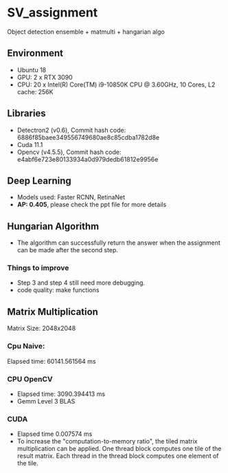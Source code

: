 # SV_assignment
Object detection ensemble + matmulti + hangarian algo

## Environment
- Ubuntu 18
- GPU: 2 x RTX 3090
- CPU: 20 x Intel(R) Core(TM) i9-10850K CPU @ 3.60GHz, 10 Cores, L2 cache: 256K

## Libraries

- Detectron2 (v0.6), Commit hash code: 6886f85baee349556749680ae8c85cdba1782d8e
- Cuda 11.1
- Opencv (v4.5.5), Commit hash code: e4abf6e723e80133934a0d979dedb61812e9956e

## Deep Learning
- Models used: Faster RCNN, RetinaNet
- **AP: 0.405**, please check the ppt file for more details

## Hungarian Algorithm
- The algorithm can successfully return the answer when the assignment can be made after the second step.
### Things to improve
- Step 3 and step 4 still need more debugging.
- code quality: make functions

## Matrix Multiplication
Matrix Size: 2048x2048
### Cpu Naive: 
Elapsed time: 60141.561564 ms
### CPU OpenCV
- Elapsed time: 3090.394413 ms
- Gemm Level 3 BLAS
### CUDA
- Elapsed time 0.007574 ms
- To increase the "computation-to-memory ratio", the tiled matrix multiplication can be applied. One thread block computes one tile of the result matrix. Each thread in the thread block computes one element of the tile.
